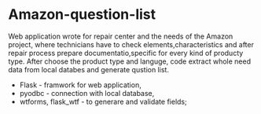 # Amazon-question-list
Web application wrote for repair center and the needs of the Amazon project, where technicians have to check elements,characteristics and after repair process prepare documentatio,specific for every kind of producty type. After choose the product type and languge, code extract whole need data from local databes and generate qustion list.

 * Flask - framwork for web application,
 * pyodbc - connection with local database,
 * wtforms, flask_wtf - to generare and validate fields;
